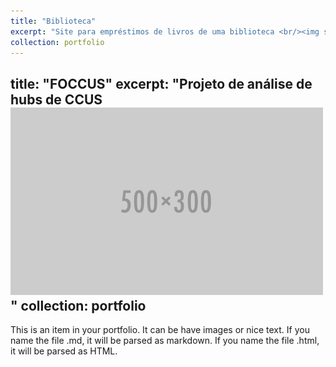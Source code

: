 ```yaml
---
title: "Biblioteca"
excerpt: "Site para empréstimos de livros de uma biblioteca <br/><img src='/images/500x300.png'>"
collection: portfolio
---
```

title: "FOCCUS"
excerpt: "Projeto de análise de hubs de CCUS <br/><img src='/images/500x300.png'>"
collection: portfolio
---

This is an item in your portfolio. It can be have images or nice text. If you name the file .md, it will be parsed as markdown. If you name the file .html, it will be parsed as HTML. 
